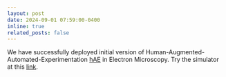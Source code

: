 ```yaml
---
layout: post
date: 2024-09-01 07:59:00-0400
inline: true
related_posts: false
---
```


We have successfully deployed initial version of Human-Augmented-Automated-Experimentation [hAE](https://www.linkedin.com/feed/update/urn:li:activity:7236115281360613376/) in Electron Microscopy. Try the simulator at this [link](https://tiny.utk.edu/hAE). 

